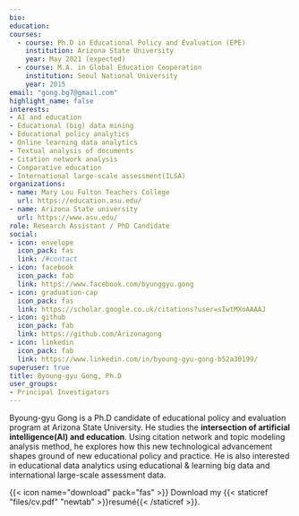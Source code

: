 ```yaml
---
bio:
education:
courses:
  - course: Ph.D in Educational Policy and Evaluation (EPE)
    institution: Arizona State University
    year: May 2021 (expected)
  - course: M.A. in Global Education Cooperation
    institution: Seoul National University
    year: 2015
email: "gong.bg7@gmail.com"
highlight_name: false
interests: 
- AI and education
- Educational (big) data mining
- Educational policy analytics
- Online learning data analytics 
- Textual analysis of documents
- Citation network analysis
- Comparative education
- International large-scale assessment(ILSA)
organizations:
- name: Mary Lou Fulton Teachers College
  url: https://education.asu.edu/
- name: Arizona State university
  url: https://www.asu.edu/
role: Research Assistant / PhD Candidate
social:
- icon: envelope
  icon_pack: fas
  link: /#contact
- icon: facebook
  icon_pack: fab
  link: https://www.facebook.com/byunggyu.gong
- icon: graduation-cap
  icon_pack: fas
  link: https://scholar.google.co.uk/citations?user=sIwtMXoAAAAJ
- icon: github
  icon_pack: fab
  link: https://github.com/Arizonagong
- icon: linkedin
  icon_pack: fab
  link: https://www.linkedin.com/in/byoung-gyu-gong-b52a30199/
superuser: true
title: Byoung-gyu Gong, Ph.D
user_groups: 
- Principal Investigators
---
```


Byoung-gyu Gong is a Ph.D candidate of educational policy and evaluation program at Arizona State University. He studies the **intersection of artificial intelligence(AI) and education**. Using citation network and topic modeling analysis method, he explores how this new technological advancement shapes ground of new educational policy and practice. He is also interested in educational data analytics using educational & learning big data and international large-scale assessment data. 


{{< icon name="download" pack="fas" >}} Download my {{< staticref  "files/cv.pdf" "newtab" >}}resumé{{< /staticref >}}.
